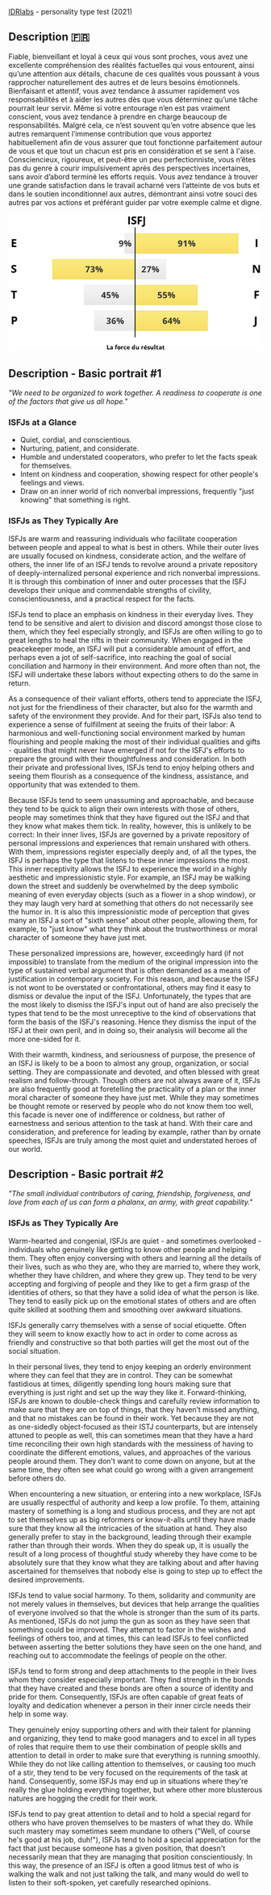 [IDRlabs](https://www.idrlabs.com/test.php) - personality type test (2021)

## Description :fr:

Fiable, bienveillant et loyal à ceux qui vous sont proches, vous avez une excellente compréhension des réalités factuelles qui vous entourent, ainsi qu’une attention aux détails, chacune de ces qualités vous poussant à vous rapprocher naturellement des autres et de leurs besoins émotionnels. Bienfaisant et attentif, vous avez tendance à assumer rapidement vos responsabilités et à aider les autres dès que vous déterminez qu’une tâche pourrait leur servir. Même si votre entourage n’en est pas vraiment conscient, vous avez tendance à prendre en charge beaucoup de responsabilités. Malgré cela, ce n’est souvent qu’en votre absence que les autres remarquent l’immense contribution que vous apportez habituellement afin de vous assurer que tout fonctionne parfaitement autour de vous et que tout un chacun est pris en considération et se sent à l'aise. Consciencieux, rigoureux, et peut-être un peu perfectionniste, vous n’êtes pas du genre à courir impulsivement après des perspectives incertaines, sans avoir d’abord terminé les efforts requis. Vous avez tendance à trouver une grande satisfaction dans le travail acharné vers l’atteinte de vos buts et dans le soutien inconditionnel aux autres, démontrant ainsi votre souci des autres par vos actions et préférant guider par votre exemple calme et digne.

![isfj](isfj.png)

## Description - Basic portrait #1

*"We need to be organized to work together. A readiness to cooperate is one of the factors that give us all hope."*

### ISFJs at a Glance
* Quiet, cordial, and conscientious.
* Nurturing, patient, and considerate.
* Humble and understated cooperators, who prefer to let the facts speak for themselves.
* Intent on kindness and cooperation, showing respect for other people's feelings and views.
* Draw on an inner world of rich nonverbal impressions, frequently "just knowing" that something is right.

### ISFJs as They Typically Are
ISFJs are warm and reassuring individuals who facilitate cooperation between people and appeal to what is best in others. While their outer lives are usually focused on kindness, considerate action, and the welfare of others, the inner life of an ISFJ tends to revolve around a private repository of deeply-internalized personal experience and rich nonverbal impressions. It is through this combination of inner and outer processes that the ISFJ develops their unique and commendable strengths of civility, conscientiousness, and a practical respect for the facts.

ISFJs tend to place an emphasis on kindness in their everyday lives. They tend to be sensitive and alert to division and discord amongst those close to them, which they feel especially strongly, and ISFJs are often willing to go to great lengths to heal the rifts in their community. When engaged in the peacekeeper mode, an ISFJ will put a considerable amount of effort, and perhaps even a jot of self-sacrifice, into reaching the goal of social conciliation and harmony in their environment. And more often than not, the ISFJ will undertake these labors without expecting others to do the same in return.

As a consequence of their valiant efforts, others tend to appreciate the ISFJ, not just for the friendliness of their character, but also for the warmth and safety of the environment they provide. And for their part, ISFJs also tend to experience a sense of fulfillment at seeing the fruits of their labor: A harmonious and well-functioning social environment marked by human flourishing and people making the most of their individual qualities and gifts - qualities that might never have emerged if not for the ISFJ's efforts to prepare the ground with their thoughtfulness and consideration. In both their private and professional lives, ISFJs tend to enjoy helping others and seeing them flourish as a consequence of the kindness, assistance, and opportunity that was extended to them.

Because ISFJs tend to seem unassuming and approachable, and because they tend to be quick to align their own interests with those of others, people may sometimes think that they have figured out the ISFJ and that they know what makes them tick. In reality, however, this is unlikely to be correct: In their inner lives, ISFJs are governed by a private repository of personal impressions and experiences that remain unshared with others. With them, impressions register especially deeply and, of all the types, the ISFJ is perhaps the type that listens to these inner impressions the most. This inner receptivity allows the ISFJ to experience the world in a highly aesthetic and impressionistic style. For example, an ISFJ may be walking down the street and suddenly be overwhelmed by the deep symbolic meaning of even everyday objects (such as a flower in a shop window), or they may laugh very hard at something that others do not necessarily see the humor in. It is also this impressionistic mode of perception that gives many an ISFJ a sort of "sixth sense" about other people, allowing them, for example, to "just know" what they think about the trustworthiness or moral character of someone they have just met.

These personalized impressions are, however, exceedingly hard (if not impossible) to translate from the medium of the original impression into the type of sustained verbal argument that is often demanded as a means of justification in contemporary society. For this reason, and because the ISFJ is not wont to be overstated or confrontational, others may find it easy to dismiss or devalue the input of the ISFJ. Unfortunately, the types that are the most likely to dismiss the ISFJ's input out of hand are also precisely the types that tend to be the most unreceptive to the kind of observations that form the basis of the ISFJ's reasoning. Hence they dismiss the input of the ISFJ at their own peril, and in doing so, their analysis will become all the more one-sided for it.

With their warmth, kindness, and seriousness of purpose, the presence of an ISFJ is likely to be a boon to almost any group, organization, or social setting. They are compassionate and devoted, and often blessed with great realism and follow-through. Though others are not always aware of it, ISFJs are also frequently good at foretelling the practicality of a plan or the inner moral character of someone they have just met. While they may sometimes be thought remote or reserved by people who do not know them too well, this facade is never one of indifference or coldness, but rather of earnestness and serious attention to the task at hand. With their care and consideration, and preference for leading by example, rather than by ornate speeches, ISFJs are truly among the most quiet and understated heroes of our world.

## Description - Basic portrait #2

*"The small individual contributors of caring, friendship, forgiveness, and love from each of us can form a phalanx, an army, with great capability."*

### ISFJs as They Typically Are
Warm-hearted and congenial, ISFJs are quiet - and sometimes overlooked - individuals who genuinely like getting to know other people and helping them. They often enjoy conversing with others and learning all the details of their lives, such as who they are, who they are married to, where they work, whether they have children, and where they grew up. They tend to be very accepting and forgiving of people and they like to get a firm grasp of the identities of others, so that they have a solid idea of what the person is like. They tend to easily pick up on the emotional states of others and are often quite skilled at soothing them and smoothing over awkward situations.

ISFJs generally carry themselves with a sense of social etiquette. Often they will seem to know exactly how to act in order to come across as friendly and constructive so that both parties will get the most out of the social situation.

In their personal lives, they tend to enjoy keeping an orderly environment where they can feel that they are in control. They can be somewhat fastidious at times, diligently spending long hours making sure that everything is just right and set up the way they like it. Forward-thinking, ISFJs are known to double-check things and carefully review information to make sure that they are on top of things, that they haven’t missed anything, and that no mistakes can be found in their work. Yet because they are not as one-sidedly object-focused as their ISTJ counterparts, but are intensely attuned to people as well, this can sometimes mean that they have a hard time reconciling their own high standards with the messiness of having to coordinate the different emotions, values, and approaches of the various people around them. They don't want to come down on anyone, but at the same time, they often see what could go wrong with a given arrangement before others do.

When encountering a new situation, or entering into a new workplace, ISFJs are usually respectful of authority and keep a low profile. To them, attaining mastery of something is a long and studious process, and they are not apt to set themselves up as big reformers or know-it-alls until they have made sure that they know all the intricacies of the situation at hand. They also generally prefer to stay in the background, leading through their example rather than through their words. When they do speak up, it is usually the result of a long process of thoughtful study whereby they have come to be absolutely sure that they know what they are talking about and after having ascertained for themselves that nobody else is going to step up to effect the desired improvements.

ISFJs tend to value social harmony. To them, solidarity and community are not merely values in themselves, but devices that help arrange the qualities of everyone involved so that the whole is stronger than the sum of its parts. As mentioned, ISFJs do not jump the gun as soon as they have seen that something could be improved. They attempt to factor in the wishes and feelings of others too, and at times, this can lead ISFJs to feel conflicted between asserting the better solutions they have seen on the one hand, and reaching out to accommodate the feelings of people on the other.

ISFJs tend to form strong and deep attachments to the people in their lives whom they consider especially important. They find strength in the bonds that they have created and these bonds are often a source of identity and pride for them. Consequently, ISFJs are often capable of great feats of loyalty and dedication whenever a person in their inner circle needs their help in some way.

They genuinely enjoy supporting others and with their talent for planning and organizing, they tend to make good managers and to excel in all types of roles that require them to use their combination of people skills and attention to detail in order to make sure that everything is running smoothly. While they do not like calling attention to themselves, or causing too much of a stir, they tend to be very focused on the requirements of the task at hand. Consequently, some ISFJs may end up in situations where they're really the glue holding everything together, but where other more blusterous natures are hogging the credit for their work.

ISFJs tend to pay great attention to detail and to hold a special regard for others who have proven themselves to be masters of what they do. While such mastery may sometimes seem mundane to others ("Well, of course he's good at his job, duh!"), ISFJs tend to hold a special appreciation for the fact that just because someone has a given position, that doesn't necessarily mean that they are managing that position conscientiously. In this way, the presence of an ISFJ is often a good litmus test of who is walking the walk and not just talking the talk, and many would do well to listen to their soft-spoken, yet carefully researched opinions.

